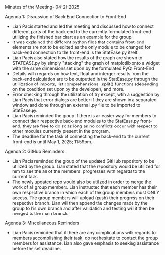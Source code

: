 Minutes of the Meeting- 04-21-2025

Agenda 1: Discussion of Back-End Connection to Front-End
- Lian Pacis started and led the meeting and discussed how to connect different parts of the back-end to the currently formulated front-end utilizing the finished bar chart as an example for the group.
- It was explained the different python files that contains front-end elements are not to be editted as the only module to be changed for back-end connection to the front-end is the StatEase.py itself.
- Lian Pacis also stated how the results of the graph are shown to STATEASE.py by simply "stacking" the graph of matplotlib onto a widget with the same dimensions set upon by the formulated PyQt Front-End
- Details with regards on how text, float and interger results from the back-end calculation are to be outputted in the StatEase.py through the utlilization of imports, list comprehensions, .split() functions (depending on the condition set upon by the developer), and more.
- Error checking through the utilization of try except, wtih a suggestion by Lian Pacis that error dialogs are better if they are shown in a separated window and done through an external .py file to be imported to StatEase.py.
- Lian Pacis reminded the group if there is an easier way for members to connect their respective back-end modules to the StatEase.py front-end, they are free to do so as long as no conflicts occur with respect to other modules currently present in the program.
- The deadline for the task of connecting the back-end to the current front-end is until May 1, 2025; 11:59pm.

Agenda 2: GitHub Reminders
- Lian Pacis reminded the group of the updated GitHub repository to be utilized by the group. Lian stated that the repository would be utilized for him to see the all of the members' progresses with regards to the current task. 
- The newly updated repo would also be utilized in order to merge the work of all group members. Lian instructed that each member has their own respective branch in which each of the group members must ONLY access. The group members will upload (push) their progress on their respective branch. Lian will then append the changes made by the group to his own branch and after validation and testing will it then be merged to the main branch.

Agenda 3: Miscellaneous Reminders
- Lian Pacis reminded that if there are any complications with regards to members accomplishing their task, do not hesitate to contact the group members for assistance. Lian also gave emphasis to seeking assistance before the set deadline.